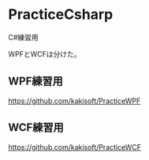 # PracticeCsharp
C#練習用
      
      
      
WPFとWCFは分けた。      

## WPF練習用
https://github.com/kakisoft/PracticeWPF

## WCF練習用
https://github.com/kakisoft/PracticeWCF

